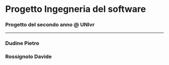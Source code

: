 # Progetto Ingegneria del software
<h3>Progetto del secondo anno @ UNIvr
<hr>
<h3> Dudine Pietro 
<h3> Rossignolo Davide

